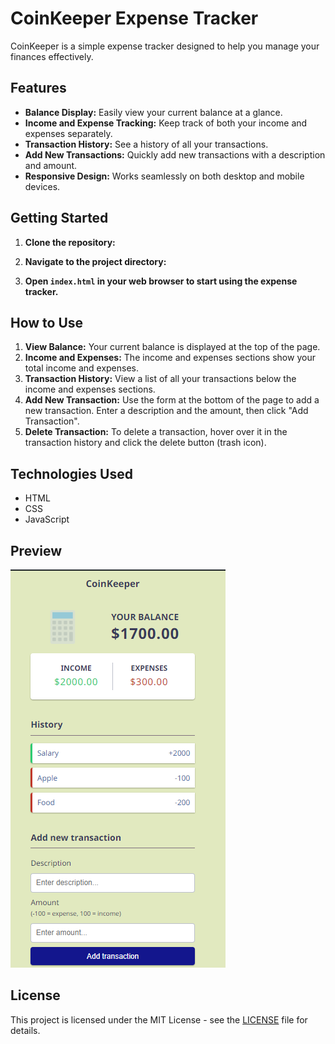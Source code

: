 # CoinKeeper Expense Tracker

CoinKeeper is a simple expense tracker designed to help you manage your finances effectively.

## Features

- **Balance Display:** Easily view your current balance at a glance.
- **Income and Expense Tracking:** Keep track of both your income and expenses separately.
- **Transaction History:** See a history of all your transactions.
- **Add New Transactions:** Quickly add new transactions with a description and amount.
- **Responsive Design:** Works seamlessly on both desktop and mobile devices.

## Getting Started

1. **Clone the repository:**

2. **Navigate to the project directory:**

3. **Open `index.html` in your web browser to start using the expense tracker.**

## How to Use

1. **View Balance:** Your current balance is displayed at the top of the page.
2. **Income and Expenses:** The income and expenses sections show your total income and expenses.
3. **Transaction History:** View a list of all your transactions below the income and expenses sections.
4. **Add New Transaction:** Use the form at the bottom of the page to add a new transaction. Enter a description and the amount, then click "Add Transaction".
5. **Delete Transaction:** To delete a transaction, hover over it in the transaction history and click the delete button (trash icon).

## Technologies Used

- HTML
- CSS
- JavaScript

## Preview

![CoinKeeper Expense Tracker](layout.png)

## License

This project is licensed under the MIT License - see the [LICENSE](LICENSE) file for details.
